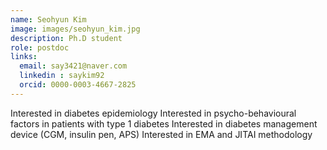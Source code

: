 ```yaml
---
name: Seohyun Kim
image: images/seohyun_kim.jpg
description: Ph.D student
role: postdoc
links:
  email: say3421@naver.com
  linkedin : saykim92
  orcid: 0000-0003-4667-2825
---
```

Interested in diabetes epidemiology
Interested in psycho-behavioural factors in patients with type 1 diabetes
Interested in diabetes management device (CGM, insulin pen, APS)
Interested in EMA and JITAI methodology